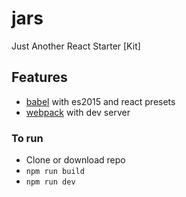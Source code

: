 # jars

Just Another React Starter [Kit]

## Features

- [babel](https://github.com/babel/babel) with es2015 and react presets
- [webpack](https://github.com/webpack/webpack) with dev server


### To run
- Clone or download repo
- `npm run build`
- `npm run dev`

